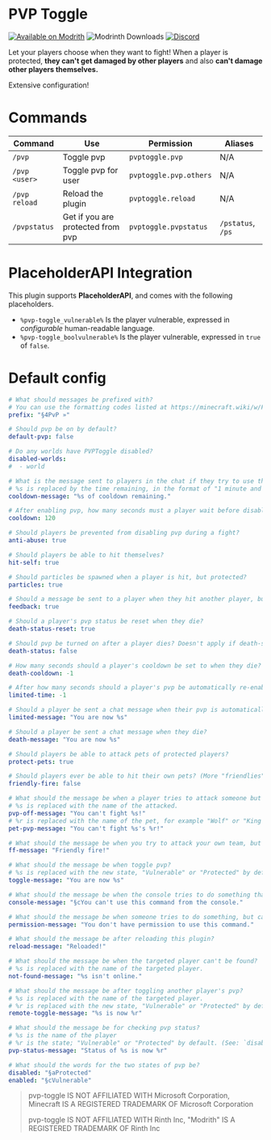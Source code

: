 # PVP Toggle
[![Available on Modrith](https://img.shields.io/badge/available-on_modrinth-green)](https://modrinth.com/plugin/pvp-toggle)
![Modrinth Downloads](https://img.shields.io/modrinth/dt/XIb24zNt)
[![Discord](https://img.shields.io/discord/790676398602715208)](https://discord.gg/HAS9rmcWZF)

Let your players choose when they want to fight! When a player is protected, **they can't get damaged by other players** and also **can't damage other players themselves.**

Extensive configuration!

# Commands
 
| Command       | Use                               | Permission             | Aliases           |
|---------------|-----------------------------------|------------------------|-------------------|
| `/pvp`        | Toggle pvp                        | `pvptoggle.pvp`        | N/A               |
| `/pvp <user>` | Toggle pvp for user               | `pvptoggle.pvp.others` | N/A               |
| `/pvp reload` | Reload the plugin                 | `pvptoggle.reload`     | N/A               |
| `/pvpstatus`  | Get if you are protected from pvp | `pvptoggle.pvpstatus`  | `/pstatus`, `/ps` |

# PlaceholderAPI Integration
This plugin supports **PlaceholderAPI**, and comes with the following placeholders.
- `%pvp-toggle_vulnerable%` Is the player vulnerable, expressed in *configurable* human-readable language.
- `%pvp-toggle_boolvulnerable%` Is the player vulnerable, expressed in `true` of `false`.

# Default config
```yml
# What should messages be prefixed with?
# You can use the formatting codes listed at https://minecraft.wiki/w/Formatting_codes#Color_codes
prefix: "§4PvP »"

# Should pvp be on by default?
default-pvp: false

# Do any worlds have PVPToggle disabled?
disabled-worlds:
#  - world

# What is the message sent to players in the chat if they try to use the pvp command while on cooldown?
# %s is replaced by the time remaining, in the format of "1 minute and 32 seconds" or "32 seconds"
cooldown-message: "%s of cooldown remaining."

# After enabling pvp, how many seconds must a player wait before disabling it?
cooldown: 120

# Should players be prevented from disabling pvp during a fight?
anti-abuse: true

# Should players be able to hit themselves?
hit-self: true

# Should particles be spawned when a player is hit, but protected?
particles: true

# Should a message be sent to a player when they hit another player, but fail because that player is protected?
feedback: true

# Should a player's pvp status be reset when they die?
death-status-reset: true

# Should pvp be turned on after a player dies? Doesn't apply if death-status-reset is false.
death-status: false

# How many seconds should a player's cooldown be set to when they die? -1 to disable.
death-cooldown: -1

# After how many seconds should a player's pvp be automatically re-enabled? -1 to disable.
limited-time: -1

# Should a player be sent a chat message when their pvp is automatically re-enabled?
limited-message: "You are now %s"

# Should a player be sent a chat message when they die?
death-message: "You are now %s"

# Should players be able to attack pets of protected players?
protect-pets: true

# Should players ever be able to hit their own pets? (More "friendlies" coming soon)
friendly-fire: false

# What should the message be when a player tries to attack someone but fails because they're protected?
# %s is replaced with the name of the attacked.
pvp-off-message: "You can't fight %s!"
# %r is replaced with the name of the pet, for example "Wolf" or "King George II."
pet-pvp-message: "You can't fight %s's %r!"

# What should the message be when you try to attack your own team, but fail because friendly-fire is false?
ff-message: "Friendly fire!"

# What should the message be when toggle pvp?
# %s is replaced with the new state, "Vulnerable" or "Protected" by default.
toggle-message: "You are now %s"

# What should the message be when the console tries to do something that only players can do?
console-message: "§cYou can't use this command from the console."

# What should the message be when someone tries to do something, but can't because they don't have permission to?
permission-message: "You don't have permission to use this command."

# What should the message be after reloading this plugin?
reload-message: "Reloaded!"

# What should the message be when the targeted player can't be found?
# %s is replaced with the name of the targeted player.
not-found-message: "%s isn't online."

# What should the message be after toggling another player's pvp?
# %s is replaced with the name of the targeted player.
# %r is replaced with the new state, "Vulnerable" or "Protected" by default.
remote-toggle-message: "%s is now %r"

# What should the message be for checking pvp status?
# %s is the name of the player
# %r is the state; "Vulnerable" or "Protected" by default. (See: `disabled` and `enabled`)
pvp-status-message: "Status of %s is now %r"

# What should the words for the two states of pvp be?
disabled: "§aProtected"
enabled: "§cVulnerable"
```

> pvp-toggle IS NOT AFFILIATED WITH Microsoft Corporation, Minecraft IS A REGISTERED TRADEMARK OF Microsoft Corporation
> 
> pvp-toggle IS NOT AFFILIATED WITH Rinth Inc, "Modrith" IS A REGISTERED TRADEMARK OF Rinth Inc
